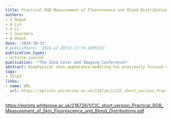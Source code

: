 ```yaml
---
title: Practical RGB Measurement of Fluorescence and Blood Distributions in Skin
authors:
- E Nogué
- A Lin
- X Li
- C Guarnera
- A Ghosh
date: '2024-10-31'
# publishDate: '2024-12-20T12:17:36.420532Z'
publication_types:
- article-journal
publication: '*The 32nd Color and Imaging Conference*'
abstract: Biophysical skin appearance modeling has previously focused on spectral absorption and scattering due to chromophores in various skin layers. In this work, we extend recent practical skin appearance measurement methods employing RGB illumination to provide a novel estimate of skin fluorescence, as well as direct measurements of two parameters related to blood distribution in skin–blood volume fraction, and blood oxygenation. The proposed method involves the acquisition of RGB facial skin reflectance responses under RGB illumination produced by regular desktop LCD screens. Unlike previous works that have employed hyperspectral imaging for this purpose, we demonstrate successful isolation of elastin-related fluorescence, as well as blood distributions in capillaries and veins using our practical RGB imaging procedure.'
tags:
- IS\&T
links:
- name: URL
  url: https://eprints.whiterose.ac.uk/218726/1/CIC_short_version_Practical_RGB_Measurement_of_Skin_Fluorescence_and_Blood_Distributions.pdf
---
```

https://eprints.whiterose.ac.uk/218726/1/CIC_short_version_Practical_RGB_Measurement_of_Skin_Fluorescence_and_Blood_Distributions.pdf
